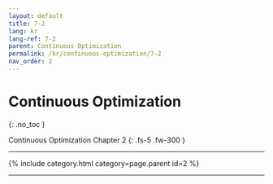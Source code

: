 ```yaml
---
layout: default
title: 7-2
lang: kr
lang-ref: 7-2
parent: Continuous Optimization
permalink: /kr/continuous-optimization/7-2
nav_order: 2
---
```


# Continuous Optimization
{: .no_toc }


Continuous Optimization Chapter 2
{: .fs-5 .fw-300 }

---

{% include category.html category=page.parent id=2 %}

---

